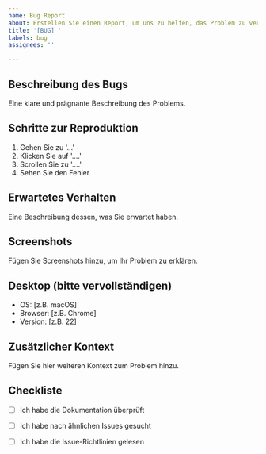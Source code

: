 ```yaml
---
name: Bug Report
about: Erstellen Sie einen Report, um uns zu helfen, das Problem zu verbessern
title: '[BUG] '
labels: bug
assignees: ''

---
```


## Beschreibung des Bugs

Eine klare und prägnante Beschreibung des Problems.

## Schritte zur Reproduktion

1. Gehen Sie zu '...'
2. Klicken Sie auf '....'
3. Scrollen Sie zu '....'
4. Sehen Sie den Fehler

## Erwartetes Verhalten

Eine Beschreibung dessen, was Sie erwartet haben.

## Screenshots

Fügen Sie Screenshots hinzu, um Ihr Problem zu erklären.

## Desktop (bitte vervollständigen)

- OS: [z.B. macOS]
- Browser: [z.B. Chrome]
- Version: [z.B. 22]

## Zusätzlicher Kontext

Fügen Sie hier weiteren Kontext zum Problem hinzu.

## Checkliste

- [ ] Ich habe die Dokumentation überprüft
- [ ] Ich habe nach ähnlichen Issues gesucht
- [ ] Ich habe die Issue-Richtlinien gelesen

